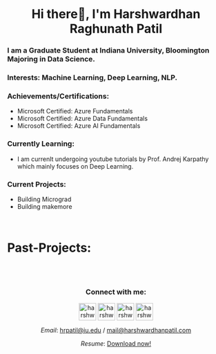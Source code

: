 <h1 align="center">Hi there👋, I'm Harshwardhan Raghunath Patil</h1>

### I am a Graduate Student at Indiana University, Bloomington Majoring in Data Science.

### Interests: Machine Learning, Deep Learning, NLP. 

### Achievements/Certifications:
- Microsoft Certified: Azure Fundamentals
- Microsoft Certified: Azure Data Fundamentals
- Microsoft Certified: Azure AI Fundamentals

### Currently Learning:
- I am currenlt undergoing youtube tutorials by Prof. Andrej Karpathy which mainly focuses on Deep Learning.

### Current Projects:
- Building Micrograd
- Building makemore

<br/>

# Past-Projects:

<br/>

#
<h3 align="center">Connect with me:</h3>
<p align="center">
<a href="https://linkedin.com/in/harshwardhanpatil" target="blank"><img align="center" src="https://img.icons8.com/3d-fluency/750/null/linkedin.png" alt="harshwardhanpatil" height="40" width="40" /></a>
<a href="https://kaggle.com/harshwardhanp" target="blank"><img align="center" src="https://img.icons8.com/external-tal-revivo-shadow-tal-revivo/96/null/external-kaggle-an-online-community-of-data-scientists-and-machine-learners-owned-by-google-logo-shadow-tal-revivo.png" alt="harshwardhanp" height="40" width="40" /></a>
<a href="https://www.leetcode.com/harshwardhanp" target="blank"><img align="center" src="https://img.icons8.com/external-tal-revivo-color-tal-revivo/96/null/external-level-up-your-coding-skills-and-quickly-land-a-job-logo-color-tal-revivo.png" alt="harshwardhanp" height="40" width="40" /></a>
<a href="https://instagram.com/harshwardhanp_" target="blank"><img align="center" src="https://img.icons8.com/3d-fluency/750/null/instagram-new.png" alt="harshwardhanp_" height="40" width="40" /></a>
</p>

<div align="center">

*Email*: hrpatil@iu.edu / mail@harshwardhanpatil.com

*Resume*: [Download now!](https://harshwardhanpatil.com/assets/Harshwardhan_Patil_Resume.pdf)
<div/>


